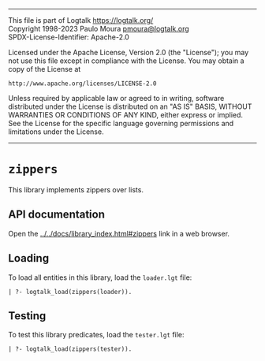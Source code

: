 ________________________________________________________________________

This file is part of Logtalk <https://logtalk.org/>  
Copyright 1998-2023 Paulo Moura <pmoura@logtalk.org>  
SPDX-License-Identifier: Apache-2.0

Licensed under the Apache License, Version 2.0 (the "License");
you may not use this file except in compliance with the License.
You may obtain a copy of the License at

    http://www.apache.org/licenses/LICENSE-2.0

Unless required by applicable law or agreed to in writing, software
distributed under the License is distributed on an "AS IS" BASIS,
WITHOUT WARRANTIES OR CONDITIONS OF ANY KIND, either express or implied.
See the License for the specific language governing permissions and
limitations under the License.
________________________________________________________________________


`zippers`
=========

This library implements zippers over lists.


API documentation
-----------------

Open the [../../docs/library_index.html#zippers](../../docs/library_index.html#zippers)
link in a web browser.


Loading
-------

To load all entities in this library, load the `loader.lgt` file:

	| ?- logtalk_load(zippers(loader)).


Testing
-------

To test this library predicates, load the `tester.lgt` file:

	| ?- logtalk_load(zippers(tester)).
